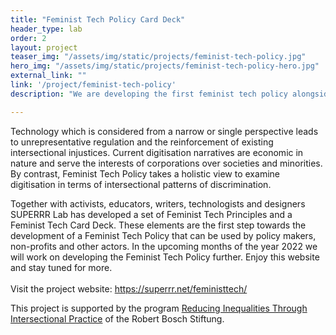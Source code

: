 ```yaml
---
title: "Feminist Tech Policy Card Deck"
header_type: lab
order: 2
layout: project
teaser_img: "/assets/img/static/projects/feminist-tech-policy.jpg"
hero_img: "/assets/img/static/projects/feminist-tech-policy-hero.jpg"
external_link: ""
link: '/project/feminist-tech-policy'
description: "We are developing the first feminist tech policy alongside a set of narrative future visions of just technology that serves a diverse society."

---
```

<p>
Technology which is considered from a narrow or single perspective leads to unrepresentative regulation and the reinforcement of existing intersectional injustices. Current digitisation narratives are economic in nature and serve the interests of corporations over societies and minorities. By contrast, Feminist Tech Policy takes a holistic view to examine digitisation in terms of intersectional patterns of discrimination.
</p>
<p>
Together with activists, educators, writers, technologists and designers SUPERRR Lab has developed a set of Feminist Tech Principles and a Feminist Tech Card Deck. These elements are the first step towards the development of a Feminist Tech Policy that can be used by policy makers, non-profits and other actors. In the upcoming months of the year 2022 we will work on developing the Feminist Tech Policy further. Enjoy this website and stay tuned for more.
<br><br> Visit the project website: <a href="https://superrr.net/feministtech/">https://superrr.net/feministtech/</a>
</p>
<p>
This project is supported by the program <a href="https://www.bosch-stiftung.de/en/project/support-program-reducing-inequalities-through-intersectional-practice/supported-projects">Reducing Inequalities Through Intersectional Practice</a> of the Robert Bosch Stiftung.
  </p>
